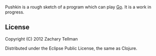 Pushkin is a rough sketch of a program which can play [Go](http://en.wikipedia.org/wiki/Go_%28game%29).  It is a work in progress.

## License

Copyright (C) 2012 Zachary Tellman

Distributed under the Eclipse Public License, the same as Clojure.
